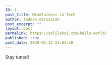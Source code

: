 ```yaml
---
ID: 1
post_title: Mindfulness in Tech
author: tedman.marszalek
post_excerpt: ""
layout: post
permalink: https://solilokoi.com/hello-world/
published: true
post_date: 2020-01-12 23:04:40
---
```

<!-- wp:paragraph -->
<p>Stay tuned!</p>
<!-- /wp:paragraph -->